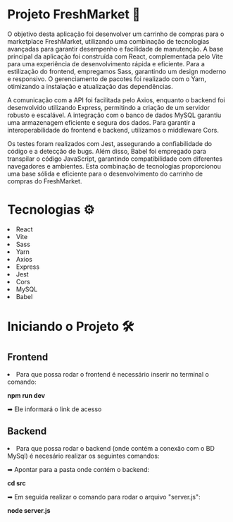 <h1>Projeto FreshMarket 🛒</h1>
<p>O objetivo desta aplicação foi desenvolver um carrinho de compras para o marketplace FreshMarket, utilizando uma combinação de tecnologias avançadas para garantir desempenho e facilidade de manutenção. A base principal da aplicação foi construída com React, complementada pelo Vite para uma experiência de desenvolvimento rápida e eficiente. Para a estilização do frontend, empregamos Sass, garantindo um design moderno e responsivo. O gerenciamento de pacotes foi realizado com o Yarn, otimizando a instalação e atualização das dependências.

A comunicação com a API foi facilitada pelo Axios, enquanto o backend foi desenvolvido utilizando Express, permitindo a criação de um servidor robusto e escalável. A integração com o banco de dados MySQL garantiu uma armazenagem eficiente e segura dos dados. Para garantir a interoperabilidade do frontend e backend, utilizamos o middleware Cors.

Os testes foram realizados com Jest, assegurando a confiabilidade do código e a detecção de bugs. Além disso, Babel foi empregado para transpilar o código JavaScript, garantindo compatibilidade com diferentes navegadores e ambientes. Esta combinação de tecnologias proporcionou uma base sólida e eficiente para o desenvolvimento do carrinho de compras do FreshMarket.</p>

<h1>Tecnologias ⚙️</h1>
<li>React</li>
<li>Vite</li>
<li>Sass</li>
<li>Yarn</li>
<li>Axios</li>
<li>Express</li>
<li>Jest</li>
<li>Cors</li>
<li>MySQL</li>
<li>Babel</li>

<h1>Iniciando o Projeto 🛠️</h1>
<h2>Frontend</h2>
<li>Para que possa rodar o frontend é necessário inserir no terminal o comando:</li>
<p><strong>npm run dev</strong></p>
<p>➡︎ Ele informará o link de acesso</p>

<h2>Backend</h2>
<li>Para que possa rodar o backend (onde contém a conexão com o BD MySql) é necesário realizar os seguintes comandos:</li>
<p>➡︎ Apontar para a pasta onde contém o backend:</p>
<p><strong>cd src</strong></p>
<p>➡︎ Em seguida realizar o comando para rodar o arquivo "server.js":</p>
<p><strong>node server.js</strong></p>
